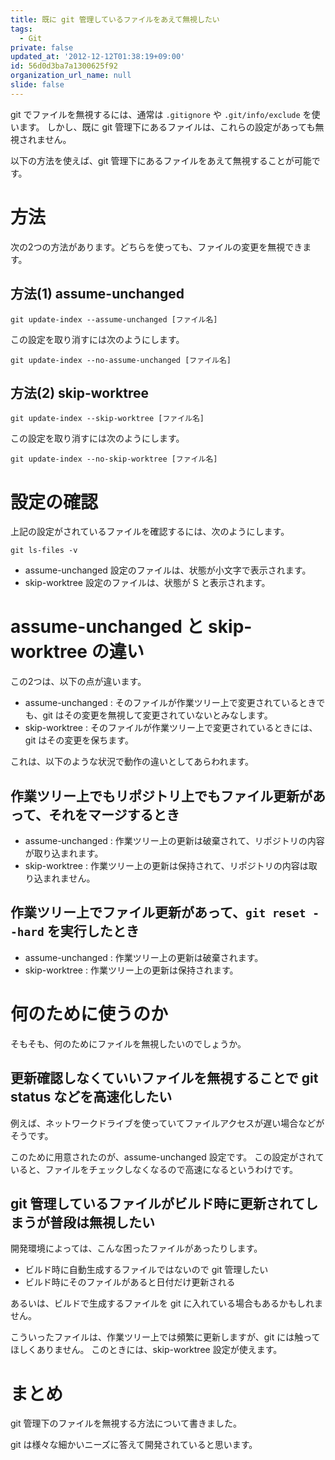 ```yaml
---
title: 既に git 管理しているファイルをあえて無視したい
tags:
  - Git
private: false
updated_at: '2012-12-12T01:38:19+09:00'
id: 56d0d3ba7a1300625f92
organization_url_name: null
slide: false
---
```

git でファイルを無視するには、通常は `.gitignore` や `.git/info/exclude` を使います。
しかし、既に git 管理下にあるファイルは、これらの設定があっても無視されません。

以下の方法を使えば、git 管理下にあるファイルをあえて無視することが可能です。

方法
====

次の2つの方法があります。どちらを使っても、ファイルの変更を無視できます。

方法(1) assume-unchanged
------------------------

```
git update-index --assume-unchanged [ファイル名]
```

この設定を取り消すには次のようにします。

```
git update-index --no-assume-unchanged [ファイル名]
```

方法(2) skip-worktree
---------------------

```
git update-index --skip-worktree [ファイル名]
```

この設定を取り消すには次のようにします。

```
git update-index --no-skip-worktree [ファイル名]
```

設定の確認
==========

上記の設定がされているファイルを確認するには、次のようにします。

```
git ls-files -v
```

* assume-unchanged 設定のファイルは、状態が小文字で表示されます。
* skip-worktree 設定のファイルは、状態が S と表示されます。

assume-unchanged と skip-worktree の違い
========================================

この2つは、以下の点が違います。

* assume-unchanged : そのファイルが作業ツリー上で変更されているときでも、git はその変更を無視して変更されていないとみなします。
* skip-worktree : そのファイルが作業ツリー上で変更されているときには、git はその変更を保ちます。

これは、以下のような状況で動作の違いとしてあらわれます。

作業ツリー上でもリポジトリ上でもファイル更新があって、それをマージするとき
--------------------------------------------------------------------------

* assume-unchanged : 作業ツリー上の更新は破棄されて、リポジトリの内容が取り込まれます。
* skip-worktree : 作業ツリー上の更新は保持されて、リポジトリの内容は取り込まれません。

作業ツリー上でファイル更新があって、`git reset --hard` を実行したとき
---------------------------------------------------------------------

* assume-unchanged : 作業ツリー上の更新は破棄されます。
* skip-worktree : 作業ツリー上の更新は保持されます。

何のために使うのか
==================

そもそも、何のためにファイルを無視したいのでしょうか。

更新確認しなくていいファイルを無視することで git status などを高速化したい
--------------------------------------------------------------------------

例えば、ネットワークドライブを使っていてファイルアクセスが遅い場合などがそうです。

このために用意されたのが、assume-unchanged 設定です。
この設定がされていると、ファイルをチェックしなくなるので高速になるというわけです。

git 管理しているファイルがビルド時に更新されてしまうが普段は無視したい
----------------------------------------------------------------------

開発環境によっては、こんな困ったファイルがあったりします。

* ビルド時に自動生成するファイルではないので git 管理したい
* ビルド時にそのファイルがあると日付だけ更新される

あるいは、ビルドで生成するファイルを git に入れている場合もあるかもしれません。

こういったファイルは、作業ツリー上では頻繁に更新しますが、git には触ってほしくありません。
このときには、skip-worktree 設定が使えます。

まとめ
======

git 管理下のファイルを無視する方法について書きました。

git は様々な細かいニーズに答えて開発されていると思います。

